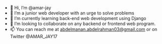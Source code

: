 - 👋 Hi, I’m @amar-jay
- 👀 I’m a junior web developer with an urge to solve problems
- 🌱 I’m currently learning back-end web development using Django
- 💞️ I’m looking to collaborate on any backend or frontend web program.
- 📫 You can reach me at <a href='mailto:abdelmanan.abdelrahman03@gmail.com'>abdelmanan.abdelrahman03@gmail.com </a>or on Twitter @AMAR_JAY17
